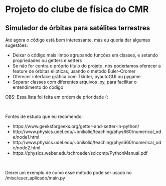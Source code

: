 <h1> Projeto do clube de física do CMR </h1>
<h2> Simulador de órbitas para satélites terrestres </h2>

<p> Até agora o código está bem interessante, mas eu queria dar algumas sugestões: </p>
<ul>
   <li>Deixar o código mais limpo agrupando funções em classes, e setando propriedades ou getters e setters</li>
   <li>Se não for contra o próprio título do projeto, nós poderiamos oferecer a feature de órbitas elipticas, usando o método Euler-Cromer</li>
   <li>Oferecer interface gráfica com Tkinter, pyautoGUI ou pygame</li>
   <li>Separar classes com diferentes arquivos .py, para facilitar o entendimento do código</li>  
</ul>
<p>OBS: Essa lista foi feita em ordem de prioridade (:</p>
<br>
<p>Fontes de estudo que eu recomendo:</p>
<ul>
   <li>https://www.geeksforgeeks.org/getter-and-setter-in-python/</li>
   <li>http://www.physics.udel.edu/~bnikolic/teaching/phys660/numerical_ode/node1.html</li>
   <li>http://www.physics.udel.edu/~bnikolic/teaching/phys660/numerical_ode/node2.html</li>
   <li>https://physics.weber.edu/schroeder/scicomp/PythonManual.pdf</li>  
</ul>
<br>
<p> Deixei um exemplo de como esse método pode ser usado no /misc/euer_aplicado/main.py
